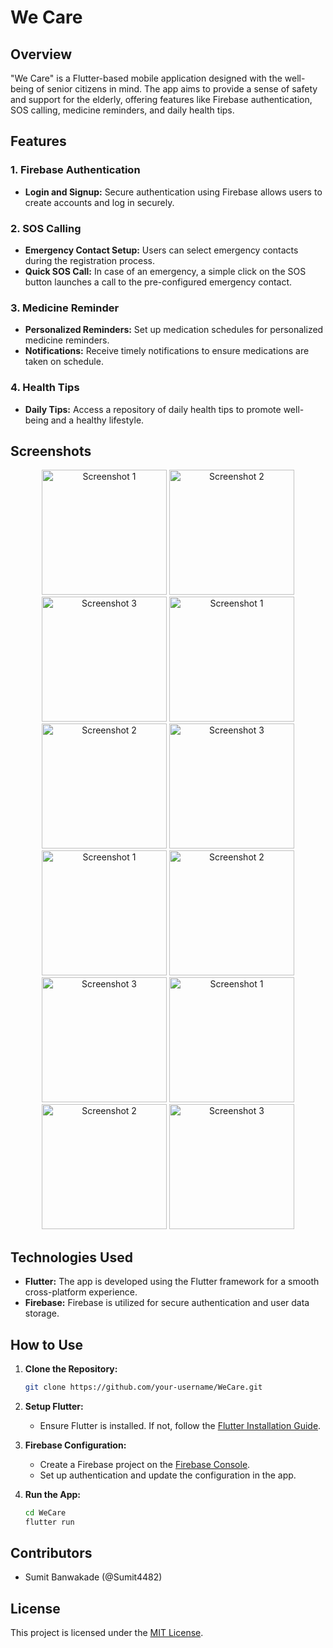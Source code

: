 # We Care

## Overview

"We Care" is a Flutter-based mobile application designed with the well-being of senior citizens in mind. The app aims to provide a sense of safety and support for the elderly, offering features like Firebase authentication, SOS calling, medicine reminders, and daily health tips.

## Features

### 1. Firebase Authentication

- **Login and Signup:** Secure authentication using Firebase allows users to create accounts and log in securely.

### 2. SOS Calling

- **Emergency Contact Setup:** Users can select emergency contacts during the registration process.
- **Quick SOS Call:** In case of an emergency, a simple click on the SOS button launches a call to the pre-configured emergency contact.

### 3. Medicine Reminder

- **Personalized Reminders:** Set up medication schedules for personalized medicine reminders.
- **Notifications:** Receive timely notifications to ensure medications are taken on schedule.

### 4. Health Tips

- **Daily Tips:** Access a repository of daily health tips to promote well-being and a healthy lifestyle.

## Screenshots

<div align="center">
  <img src="screenshots/1.png" alt="Screenshot 1" width="200"/>
  <img src="screenshots/2.png" alt="Screenshot 2" width="200"/>
  <img src="screenshots/3.png" alt="Screenshot 3" width="200"/>
    <img src="screenshots/4.png" alt="Screenshot 1" width="200"/>
  <img src="screenshots/5.png" alt="Screenshot 2" width="200"/>
  <img src="screenshots/6.png" alt="Screenshot 3" width="200"/>
    <img src="screenshots/7.png" alt="Screenshot 1" width="200"/>
  <img src="screenshots/8.png" alt="Screenshot 2" width="200"/>
  <img src="screenshots/9.png" alt="Screenshot 3" width="200"/>
    <img src="screenshots/10.png" alt="Screenshot 1" width="200"/>
  <img src="screenshots/11.png" alt="Screenshot 2" width="200"/>
  <img src="screenshots/12.png" alt="Screenshot 3" width="200"/>
  
</div>

## Technologies Used

- **Flutter:** The app is developed using the Flutter framework for a smooth cross-platform experience.
- **Firebase:** Firebase is utilized for secure authentication and user data storage.

## How to Use

1. **Clone the Repository:**
    ```bash
    git clone https://github.com/your-username/WeCare.git
    ```

2. **Setup Flutter:**
    - Ensure Flutter is installed. If not, follow the [Flutter Installation Guide](https://flutter.dev/docs/get-started/install).

3. **Firebase Configuration:**
    - Create a Firebase project on the [Firebase Console](https://console.firebase.google.com/).
    - Set up authentication and update the configuration in the app.

4. **Run the App:**
    ```bash
    cd WeCare
    flutter run
    ```

## Contributors

- Sumit Banwakade (@Sumit4482)

## License

This project is licensed under the [MIT License](LICENSE.md).
